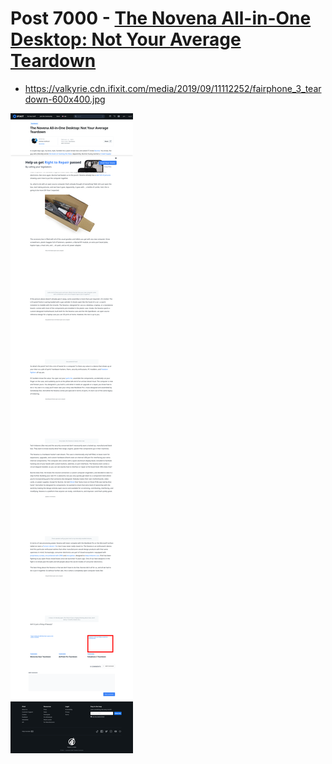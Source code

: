 # Post 7000 - [The Novena All-in-One Desktop: Not Your Average Teardown](https://www.ifixit.com/News/7000/novena)

- https://valkyrie.cdn.ifixit.com/media/2019/09/11112252/fairphone_3_teardown-600x400.jpg

![screencap](screenshots/f00fef7d-ac0e-490c-8059-54b8422c198e.png)
